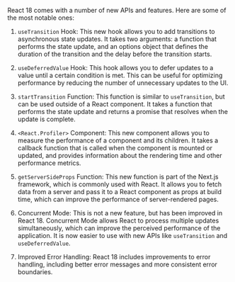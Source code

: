 React 18 comes with a number of new APIs and features. Here are some of the most notable ones:

1. `useTransition` Hook: This new hook allows you to add transitions to asynchronous state updates. It takes two arguments: a function that performs the state update, and an options object that defines the duration of the transition and the delay before the transition starts.

2. `useDeferredValue` Hook: This hook allows you to defer updates to a value until a certain condition is met. This can be useful for optimizing performance by reducing the number of unnecessary updates to the UI.

3. `startTransition` Function: This function is similar to `useTransition`, but can be used outside of a React component. It takes a function that performs the state update and returns a promise that resolves when the update is complete.

4. `<React.Profiler>` Component: This new component allows you to measure the performance of a component and its children. It takes a callback function that is called when the component is mounted or updated, and provides information about the rendering time and other performance metrics.

5. `getServerSideProps` Function: This new function is part of the Next.js framework, which is commonly used with React. It allows you to fetch data from a server and pass it to a React component as props at build time, which can improve the performance of server-rendered pages.

6. Concurrent Mode: This is not a new feature, but has been improved in React 18. Concurrent Mode allows React to process multiple updates simultaneously, which can improve the perceived performance of the application. It is now easier to use with new APIs like `useTransition` and `useDeferredValue`.

7. Improved Error Handling: React 18 includes improvements to error handling, including better error messages and more consistent error boundaries.